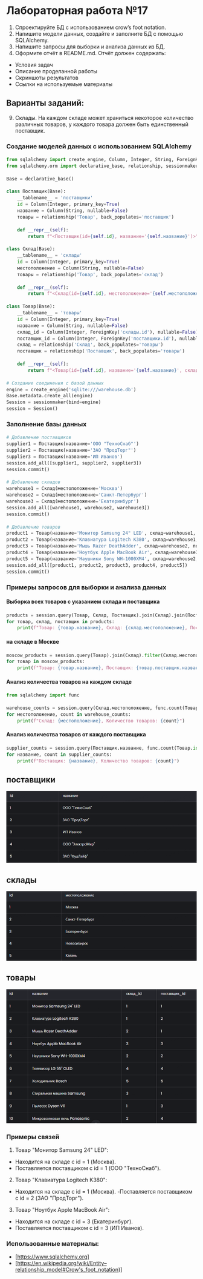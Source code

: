 # Лабораторная работа №17
1. Спроектируйте БД с использованием crow’s foot notation.
2. Напишите модели данных, создайте и заполните БД с помощью SQLAlchemy.
3. Напишите запросы для выборки и анализа данных из БД.
4. Оформите отчёт в README.md. Отчёт должен содержать:
- Условия задач
- Описание проделанной работы
- Скриншоты результатов
- Ссылки на используемые материалы
## Варианты заданий:
9. Склады. На каждом складе может храниться некоторое количество различных товаров, у каждого товара должен быть единственный поставщик.

### Создание моделей данных с использованием SQLAlchemy
``` py
from sqlalchemy import create_engine, Column, Integer, String, ForeignKey
from sqlalchemy.orm import declarative_base, relationship, sessionmaker

Base = declarative_base()

class Поставщик(Base):
    __tablename__ = 'поставщики'
    id = Column(Integer, primary_key=True)
    название = Column(String, nullable=False)
    товары = relationship('Товар', back_populates='поставщик')

    def __repr__(self):
        return f"<Поставщик(id={self.id}, название='{self.название}')>"

class Склад(Base):
    __tablename__ = 'склады'
    id = Column(Integer, primary_key=True)
    местоположение = Column(String, nullable=False)
    товары = relationship('Товар', back_populates='склад')

    def __repr__(self):
        return f"<Склад(id={self.id}, местоположение='{self.местоположение}')>"

class Товар(Base):
    __tablename__ = 'товары'
    id = Column(Integer, primary_key=True)
    название = Column(String, nullable=False)
    склад_id = Column(Integer, ForeignKey('склады.id'), nullable=False)
    поставщик_id = Column(Integer, ForeignKey('поставщики.id'), nullable=False)
    склад = relationship('Склад', back_populates='товары')
    поставщик = relationship('Поставщик', back_populates='товары')

    def __repr__(self):
        return f"<Товар(id={self.id}, название='{self.название}', склад_id={self.склад_id}, поставщик_id={self.поставщик_id})>"

# Создание соединения с базой данных
engine = create_engine('sqlite:///warehouse.db')
Base.metadata.create_all(engine)
Session = sessionmaker(bind=engine)
session = Session()
```
### Заполнение базы данных 
``` py
# Добавление поставщиков
supplier1 = Поставщик(название='ООО "ТехноСнаб"')
supplier2 = Поставщик(название='ЗАО "ПродТорг"')
supplier3 = Поставщик(название='ИП Иванов')
session.add_all([supplier1, supplier2, supplier3])
session.commit()

# Добавление складов
warehouse1 = Склад(местоположение='Москва')
warehouse2 = Склад(местоположение='Санкт-Петербург')
warehouse3 = Склад(местоположение='Екатеринбург')
session.add_all([warehouse1, warehouse2, warehouse3])
session.commit()

# Добавление товаров
product1 = Товар(название='Монитор Samsung 24" LED', склад=warehouse1, поставщик=supplier1)
product2 = Товар(название='Клавиатура Logitech K380', склад=warehouse1, поставщик=supplier2)
product3 = Товар(название='Мышь Razer DeathAdder', склад=warehouse2, поставщик=supplier1)
product4 = Товар(название='Ноутбук Apple MacBook Air', склад=warehouse3, поставщик=supplier3)
product5 = Товар(название='Наушники Sony WH-1000XM4', склад=warehouse2, поставщик=supplier2)
session.add_all([product1, product2, product3, product4, product5])
session.commit()
```
### Примеры запросов для выборки и анализа данных
#### Выборка всех товаров с указанием склада и поставщика
``` py
products = session.query(Товар, Склад, Поставщик).join(Склад).join(Поставщик).all()
for товар, склад, поставщик in products:
    print(f"Товар: {товар.название}, Склад: {склад.местоположение}, Поставщик: {поставщик.название}")
```
#### на складе в Москве
``` py
moscow_products = session.query(Товар).join(Склад).filter(Склад.местоположение == 'Москва').all()
for товар in moscow_products:
    print(f"Товар: {товар.название}, Поставщик: {товар.поставщик.название}")
```
#### Анализ количества товаров на каждом складе
``` py
from sqlalchemy import func

warehouse_counts = session.query(Склад.местоположение, func.count(Товар.id)).join(Товар).group_by(Склад.местоположение).all()
for местоположение, count in warehouse_counts:
    print(f"Склад: {местоположение}, Количество товаров: {count}")
```
#### Анализ количества товаров от каждого поставщика
``` py
supplier_counts = session.query(Поставщик.название, func.count(Товар.id)).join(Товар).group_by(Поставщик.название).all()
for название, count in supplier_counts:
    print(f"Поставщик: {название}, Количество товаров: {count}")
```
## поставщики
![поставщики.PNG](поставщики.PNG)
## склады
![склады.PNG](склады.PNG)
## товары
![товары.PNG](товары.PNG)
### Примеры связей
1. Товар "Монитор Samsung 24" LED":
- Находится на складе с id = 1 (Москва).
- Поставляется поставщиком с id = 1 (ООО "ТехноСнаб").
2. Товар "Клавиатура Logitech K380":
- Находится на складе с id = 1 (Москва).
-Поставляется поставщиком с id = 2 (ЗАО "ПродТорг").
3. Товар "Ноутбук Apple MacBook Air":
- Находится на складе с id = 3 (Екатеринбург).
- Поставляется поставщиком с id = 3 (ИП Иванов).
### Использованные материалы:
- [https://www.sqlalchemy.org]
- [https://en.wikipedia.org/wiki/Entity–relationship_model#Crow's_foot_notation)]
